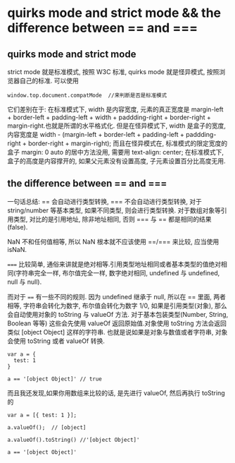 # quirks mode and strict mode && the difference between == and ===

## quirks mode and strict mode
strict mode 就是标准模式, 按照 W3C 标准, quirks mode 就是怪异模式, 按照浏览器自己的标准. 可以使用
```
window.top.document.compatMode  //来判断是否是标准模式
```
它们差别在于:
在标准模式下, width 是内容宽度, 元素的真正宽度是 margin-left + border-left + padding-left + width + paddding-right + border-right + margin-right.也就是所谓的水平格式化.
但是在怪异模式下, width 是盒子的宽度, 内容宽度是 width - (margin-left + border-left + padding-left + paddding-right + border-right + margin-right);
而且在怪异模式在, 标准模式的限定宽度的盒子 margin: 0 auto 的居中方法没用, 需要用 text-align: center;
在标准模式下, 盒子的高度是内容撑开的, 如果父元素没有设置高度, 子元素设置百分比高度无用.

## the difference between == and ===

一句话总结: == 会自动进行类型转换, === 不会自动进行类型转换, 对于 string/number 等基本类型, 如果不同类型, 则会进行类型转换.
对于数组对象等引用类型, 对比的是引用地址, 除非地址相同, 否则 === 与 == 都是相同的结果(false).

NaN 不和任何值相等, 所以 NaN 根本就不应该使用 ==/=== 来比较, 应当使用 isNaN.

```===``` 比较简单, 通俗来讲就是绝对相等.引用类型地址相同或者基本类型的值绝对相同(字符串完全一样, 布尔值完全一样, 数字绝对相同, undefined 与 undefined, null 与 null).

而对于 ```==``` 有一些不同的规则. 因为 undefined 继承于 null, 所以在 == 里面, 两者相等, 字符串会转化为数字, 布尔值会转化为数字 1/0, 如果是引用类型(对象), 那么会自动使用对象的 toString 与 valueOf 方法. 对于基本包装类型(Number, String, Boolean 等等) 这些会先使用 valueOf 返回原始值.对象使用 toString 方法会返回类似 [object Object] 这样的字符串.
也就是说如果是对象与数值或者字符串, 对象会使用 toString 或者 valueOf 转换.
```
var a = {
  test: 1
}

a == '[object Object]' // true
```

而且我还发现,如果你用数组来比较的话, 是先进行 valueOf, 然后再执行 toString 的
```
var a = [{ test: 1 }];

a.valueOf();  // [object]

a.valueOf().toString() //'[object Object]'

a == '[object Object]'  
```

